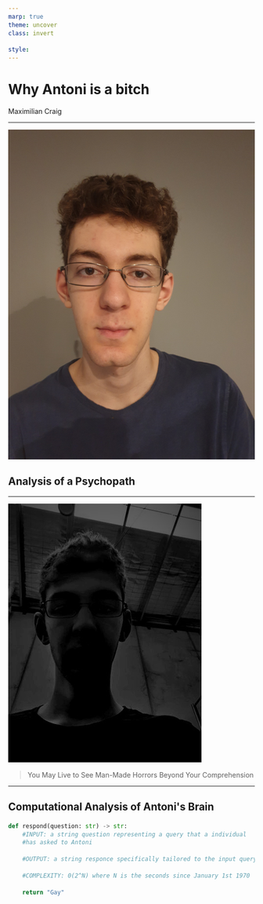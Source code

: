 ```yaml
---
marp: true
theme: uncover
class: invert

style: 
---
```

# Why Antoni is a bitch
Maximilian Craig

---
![bg left height:6in](0_20210126_114348.jpg)
## Analysis of a Psychopath

---
![bg left](devil.jpg)
> You May Live to See Man-Made Horrors Beyond Your Comprehension 

---
## Computational Analysis of Antoni's Brain
```python
def respond(question: str) -> str:
    #INPUT: a string question representing a query that a individual 
    #has asked to Antoni

    #OUTPUT: a string responce specifically tailored to the input query

    #COMPLEXITY: 0(2^N) where N is the seconds since January 1st 1970

    return "Gay"
```



